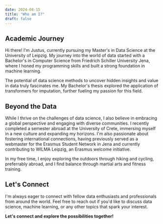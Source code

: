 ```yaml
---
date: 2024-08-15
title: "Who am I?"
draft: false
---
```


## Academic Journey

Hi there! I'm Justus, currently pursuing my Master's in Data Science at the University of Leipzig. My journey into the world of data started with a Bachelor's in Computer Science from Friedrich Schiller University Jena, where I honed my programming skills and built a strong foundation in machine learning.

The potential of data science methods to uncover hidden insights and value in data truly fascinates me. My Bachelor's thesis explored the application of transformers for imputation, further fueling my passion for this field.

## Beyond the Data

While I thrive on the challenges of data science, I also believe in embracing a global perspective and engaging with diverse communities. I recently completed a semester abroad at the University of Crete, immersing myself in a new culture and expanding my horizons. I'm also passionate about fostering international connections, having previously served as a webmaster for the Erasmus Student Network in Jena and currently contributing to WILMA Leipzig, an Erasmus welcome initiative.

In my free time, I enjoy exploring the outdoors through hiking and cycling, preferrably abroad, and I find balance through martial arts and fitness training.

## Let's Connect

I'm always eager to connect with fellow data enthusiasts and professionals from around the world. Feel free to reach out if you'd like to discuss data science, machine learning, or any other topics that spark your interest.

**Let's connect and explore the possibilities together!**